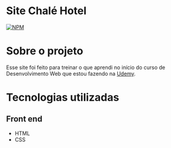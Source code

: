 # Site Chalé Hotel
[![NPM](https://img.shields.io/npm/l/react)](https://github.com/joaobruno05/site-barbearia/blob/master/LICENSE)

# Sobre o projeto

Esse site foi feito para treinar o que aprendi no início do curso de Desenvolvimento Web que estou fazendo na [Udemy](https://udemy.com/course/web-completo "Site curso Desenvolvimento Web").

# Tecnologias utilizadas
## Front end
- HTML
- CSS
